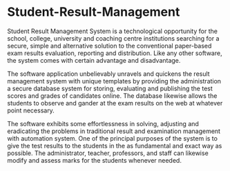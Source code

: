 # Student-Result-Management
Student Result Management System is a technological opportunity for the school, college, university and coaching centre institutions searching for a secure, simple and alternative solution to the conventional paper-based exam results evaluation, reporting and distribution. Like any other software, the system comes with certain advantage and disadvantage. 

The software application unbelievably unravels and quickens the result management system with unique templates by providing the administration a secure database system for storing, evaluating and publishing the test scores and grades of candidates online. The database likewise allows the students to observe and gander at the exam results on the web at whatever point necessary.

The software exhibits some effortlessness in solving, adjusting and eradicating the problems in traditional result and examination management with automation system. One of the principal purposes of the system is to give the test results to the students in the as fundamental and exact way as possible. The administrator, teacher, professors, and staff can likewise modify and assess marks for the students whenever needed.
